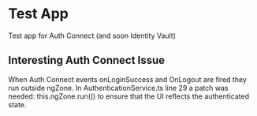 # Test App

Test app for Auth Connect (and soon Identity Vault)

## Interesting Auth Connect Issue
When Auth Connect events onLoginSuccess and OnLogout are fired they run outside ngZone. In AuthenticationService.ts line 29 a patch was needed: this.ngZone.run(() to ensure that the UI reflects the authenticated state.
